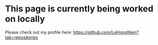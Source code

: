 # This page is currently being worked on locally

Please check out my profile here: https://github.com/LeHongNien?tab=repositories
